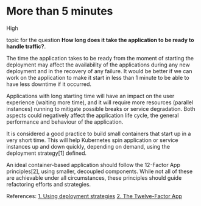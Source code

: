 # More than 5 minutes

<div class="risk-rounded-box high">High</div>

topic for the question **How long does it take the application to be ready to handle traffic?**.

The time the application takes to be ready from the moment of starting the
deployment may affect the availability of the applications during any new
deployment and in the recovery of any failure. It would be better if we can
work on the application to make it start in less than 1 minute to be able to
have less downtime if it occurred.

Applications with long starting time will have an impact on the user
experience (waiting more time), and it will require more resources (parallel
instances) running to mitigate possible breaks or service degradation. Both
aspects could negatively affect the application life cycle, the general
performance and behaviour of the application.

It is considered a good practice to build small containers that start up
in a very short time. This will help Kubernetes spin application or service
instances up and down quickly, depending on demand, using the
deployment strategy[1] defined.

An ideal container-based application should follow the 12-Factor App principles[2],
using smaller, decoupled components. While not all of these are achievable
under all circumstances, these principles should guide refactoring efforts
and strategies.

References:
[1. Using deployment strategies](https://docs.openshift.com/container-platform/4.8/applications/deployments/deployment-strategies.html)
[2. The Twelve-Factor App](https://12factor.net/)
